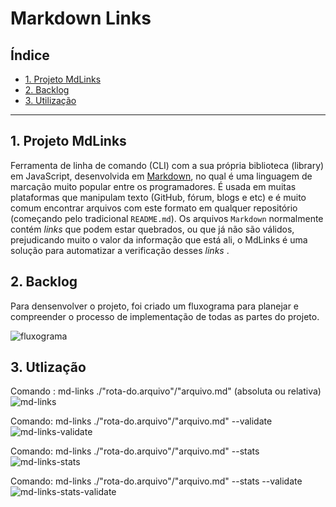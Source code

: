 # Markdown Links

## Índice

* [1. Projeto MdLinks](#1-projeto-mdlinks)
* [2. Backlog](#2-backlog)
* [3. Utilização](#3-utilizacao)

***

## 1. Projeto MdLinks

Ferramenta de linha de comando (CLI) com a sua própria biblioteca (library) em JavaScript, 
desenvolvida em [Markdown](https://pt.wikipedia.org/wiki/Markdown), no qual é uma linguagem 
de marcação muito popular entre os programadores. É usada em muitas plataformas que
manipulam texto (GitHub, fórum, blogs e etc) e é muito comum encontrar arquivos
com este formato em qualquer repositório (começando pelo tradicional `README.md`).
Os arquivos `Markdown` normalmente contém _links_ que podem estar
quebrados, ou que já não são válidos, prejudicando muito o valor da
informação que está ali, o MdLinks é uma solução para automatizar a 
verificação desses _links_ .

## 2. Backlog

Para densenvolver o projeto, foi criado um fluxograma para planejar e compreender o processo 
de implementação de todas as partes do projeto.

![fluxograma](https://github.com/talitamsx/SAP009-md-links/assets/107422798/4421ec4e-6b81-42e0-be35-6259c3f57785)

## 3. Utlização

Comando :
md-links ./"rota-do.arquivo"/"arquivo.md" (absoluta ou relativa)
![md-links](https://github.com/talitamsx/SAP009-md-links/assets/107422798/9f17114a-491a-409f-a420-f45b1bf4d1d2)


Comando: 
md-links ./"rota-do.arquivo"/"arquivo.md" --validate
![md-links-validate](https://github.com/talitamsx/SAP009-md-links/assets/107422798/a2ad6b35-74c6-4ff6-b068-d28fd59d7f94)

Comando:
md-links ./"rota-do.arquivo"/"arquivo.md" --stats
![md-links-stats](https://github.com/talitamsx/SAP009-md-links/assets/107422798/82406918-8440-4ffe-a5a0-5ed38bba4804)

Comando:
md-links ./"rota-do.arquivo"/"arquivo.md" --stats --validate
![md-links-stats-validate](https://github.com/talitamsx/SAP009-md-links/assets/107422798/dc15008e-d327-455f-9e10-4920a8472dda)
